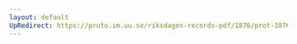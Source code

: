 ```yaml
---
layout: default
UpRedirect: https://pruto.im.uu.se/riksdagen-records-pdf/1876/prot-1876--ak--005/prot-1876--ak--005_000.pdf
---
```

